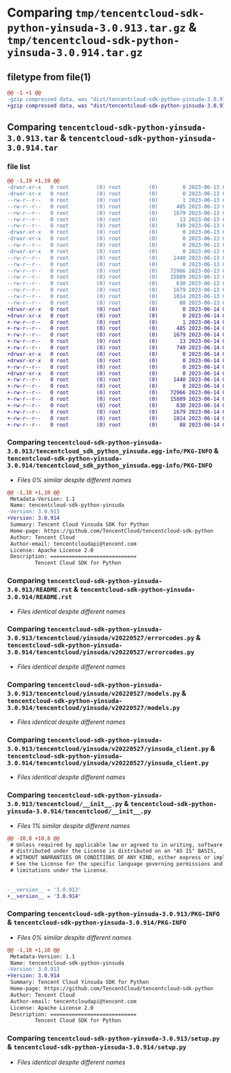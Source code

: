 # Comparing `tmp/tencentcloud-sdk-python-yinsuda-3.0.913.tar.gz` & `tmp/tencentcloud-sdk-python-yinsuda-3.0.914.tar.gz`

## filetype from file(1)

```diff
@@ -1 +1 @@
-gzip compressed data, was "dist/tencentcloud-sdk-python-yinsuda-3.0.913.tar", last modified: Tue Jun 13 02:29:40 2023, max compression
+gzip compressed data, was "dist/tencentcloud-sdk-python-yinsuda-3.0.914.tar", last modified: Wed Jun 14 00:39:14 2023, max compression
```

## Comparing `tencentcloud-sdk-python-yinsuda-3.0.913.tar` & `tencentcloud-sdk-python-yinsuda-3.0.914.tar`

### file list

```diff
@@ -1,19 +1,19 @@
-drwxr-xr-x   0 root         (0) root         (0)        0 2023-06-13 02:29:40.000000 tencentcloud-sdk-python-yinsuda-3.0.913/
-drwxr-xr-x   0 root         (0) root         (0)        0 2023-06-13 02:29:40.000000 tencentcloud-sdk-python-yinsuda-3.0.913/tencentcloud_sdk_python_yinsuda.egg-info/
--rw-r--r--   0 root         (0) root         (0)        1 2023-06-13 02:29:40.000000 tencentcloud-sdk-python-yinsuda-3.0.913/tencentcloud_sdk_python_yinsuda.egg-info/dependency_links.txt
--rw-r--r--   0 root         (0) root         (0)      485 2023-06-13 02:29:40.000000 tencentcloud-sdk-python-yinsuda-3.0.913/tencentcloud_sdk_python_yinsuda.egg-info/SOURCES.txt
--rw-r--r--   0 root         (0) root         (0)     1679 2023-06-13 02:29:40.000000 tencentcloud-sdk-python-yinsuda-3.0.913/tencentcloud_sdk_python_yinsuda.egg-info/PKG-INFO
--rw-r--r--   0 root         (0) root         (0)       13 2023-06-13 02:29:40.000000 tencentcloud-sdk-python-yinsuda-3.0.913/tencentcloud_sdk_python_yinsuda.egg-info/top_level.txt
--rw-r--r--   0 root         (0) root         (0)      749 2023-06-13 02:29:39.000000 tencentcloud-sdk-python-yinsuda-3.0.913/README.rst
-drwxr-xr-x   0 root         (0) root         (0)        0 2023-06-13 02:29:40.000000 tencentcloud-sdk-python-yinsuda-3.0.913/tencentcloud/
-drwxr-xr-x   0 root         (0) root         (0)        0 2023-06-13 02:29:40.000000 tencentcloud-sdk-python-yinsuda-3.0.913/tencentcloud/yinsuda/
--rw-r--r--   0 root         (0) root         (0)        0 2023-06-13 02:29:39.000000 tencentcloud-sdk-python-yinsuda-3.0.913/tencentcloud/yinsuda/__init__.py
-drwxr-xr-x   0 root         (0) root         (0)        0 2023-06-13 02:29:40.000000 tencentcloud-sdk-python-yinsuda-3.0.913/tencentcloud/yinsuda/v20220527/
--rw-r--r--   0 root         (0) root         (0)     1440 2023-06-13 02:29:39.000000 tencentcloud-sdk-python-yinsuda-3.0.913/tencentcloud/yinsuda/v20220527/errorcodes.py
--rw-r--r--   0 root         (0) root         (0)        0 2023-06-13 02:29:39.000000 tencentcloud-sdk-python-yinsuda-3.0.913/tencentcloud/yinsuda/v20220527/__init__.py
--rw-r--r--   0 root         (0) root         (0)    72966 2023-06-13 02:29:39.000000 tencentcloud-sdk-python-yinsuda-3.0.913/tencentcloud/yinsuda/v20220527/models.py
--rw-r--r--   0 root         (0) root         (0)    15889 2023-06-13 02:29:39.000000 tencentcloud-sdk-python-yinsuda-3.0.913/tencentcloud/yinsuda/v20220527/yinsuda_client.py
--rw-r--r--   0 root         (0) root         (0)      630 2023-06-13 02:29:39.000000 tencentcloud-sdk-python-yinsuda-3.0.913/tencentcloud/__init__.py
--rw-r--r--   0 root         (0) root         (0)     1679 2023-06-13 02:29:40.000000 tencentcloud-sdk-python-yinsuda-3.0.913/PKG-INFO
--rw-r--r--   0 root         (0) root         (0)     1014 2023-06-13 02:29:39.000000 tencentcloud-sdk-python-yinsuda-3.0.913/setup.py
--rw-r--r--   0 root         (0) root         (0)       88 2023-06-13 02:29:40.000000 tencentcloud-sdk-python-yinsuda-3.0.913/setup.cfg
+drwxr-xr-x   0 root         (0) root         (0)        0 2023-06-14 00:39:14.000000 tencentcloud-sdk-python-yinsuda-3.0.914/
+drwxr-xr-x   0 root         (0) root         (0)        0 2023-06-14 00:39:14.000000 tencentcloud-sdk-python-yinsuda-3.0.914/tencentcloud_sdk_python_yinsuda.egg-info/
+-rw-r--r--   0 root         (0) root         (0)        1 2023-06-14 00:39:14.000000 tencentcloud-sdk-python-yinsuda-3.0.914/tencentcloud_sdk_python_yinsuda.egg-info/dependency_links.txt
+-rw-r--r--   0 root         (0) root         (0)      485 2023-06-14 00:39:14.000000 tencentcloud-sdk-python-yinsuda-3.0.914/tencentcloud_sdk_python_yinsuda.egg-info/SOURCES.txt
+-rw-r--r--   0 root         (0) root         (0)     1679 2023-06-14 00:39:14.000000 tencentcloud-sdk-python-yinsuda-3.0.914/tencentcloud_sdk_python_yinsuda.egg-info/PKG-INFO
+-rw-r--r--   0 root         (0) root         (0)       13 2023-06-14 00:39:14.000000 tencentcloud-sdk-python-yinsuda-3.0.914/tencentcloud_sdk_python_yinsuda.egg-info/top_level.txt
+-rw-r--r--   0 root         (0) root         (0)      749 2023-06-14 00:39:14.000000 tencentcloud-sdk-python-yinsuda-3.0.914/README.rst
+drwxr-xr-x   0 root         (0) root         (0)        0 2023-06-14 00:39:14.000000 tencentcloud-sdk-python-yinsuda-3.0.914/tencentcloud/
+drwxr-xr-x   0 root         (0) root         (0)        0 2023-06-14 00:39:14.000000 tencentcloud-sdk-python-yinsuda-3.0.914/tencentcloud/yinsuda/
+-rw-r--r--   0 root         (0) root         (0)        0 2023-06-14 00:39:14.000000 tencentcloud-sdk-python-yinsuda-3.0.914/tencentcloud/yinsuda/__init__.py
+drwxr-xr-x   0 root         (0) root         (0)        0 2023-06-14 00:39:14.000000 tencentcloud-sdk-python-yinsuda-3.0.914/tencentcloud/yinsuda/v20220527/
+-rw-r--r--   0 root         (0) root         (0)     1440 2023-06-14 00:39:14.000000 tencentcloud-sdk-python-yinsuda-3.0.914/tencentcloud/yinsuda/v20220527/errorcodes.py
+-rw-r--r--   0 root         (0) root         (0)        0 2023-06-14 00:39:14.000000 tencentcloud-sdk-python-yinsuda-3.0.914/tencentcloud/yinsuda/v20220527/__init__.py
+-rw-r--r--   0 root         (0) root         (0)    72966 2023-06-14 00:39:14.000000 tencentcloud-sdk-python-yinsuda-3.0.914/tencentcloud/yinsuda/v20220527/models.py
+-rw-r--r--   0 root         (0) root         (0)    15889 2023-06-14 00:39:14.000000 tencentcloud-sdk-python-yinsuda-3.0.914/tencentcloud/yinsuda/v20220527/yinsuda_client.py
+-rw-r--r--   0 root         (0) root         (0)      630 2023-06-14 00:39:14.000000 tencentcloud-sdk-python-yinsuda-3.0.914/tencentcloud/__init__.py
+-rw-r--r--   0 root         (0) root         (0)     1679 2023-06-14 00:39:14.000000 tencentcloud-sdk-python-yinsuda-3.0.914/PKG-INFO
+-rw-r--r--   0 root         (0) root         (0)     1014 2023-06-14 00:39:14.000000 tencentcloud-sdk-python-yinsuda-3.0.914/setup.py
+-rw-r--r--   0 root         (0) root         (0)       88 2023-06-14 00:39:14.000000 tencentcloud-sdk-python-yinsuda-3.0.914/setup.cfg
```

### Comparing `tencentcloud-sdk-python-yinsuda-3.0.913/tencentcloud_sdk_python_yinsuda.egg-info/PKG-INFO` & `tencentcloud-sdk-python-yinsuda-3.0.914/tencentcloud_sdk_python_yinsuda.egg-info/PKG-INFO`

 * *Files 0% similar despite different names*

```diff
@@ -1,10 +1,10 @@
 Metadata-Version: 1.1
 Name: tencentcloud-sdk-python-yinsuda
-Version: 3.0.913
+Version: 3.0.914
 Summary: Tencent Cloud Yinsuda SDK for Python
 Home-page: https://github.com/TencentCloud/tencentcloud-sdk-python
 Author: Tencent Cloud
 Author-email: tencentcloudapi@tencent.com
 License: Apache License 2.0
 Description: ============================
         Tencent Cloud SDK for Python
```

### Comparing `tencentcloud-sdk-python-yinsuda-3.0.913/README.rst` & `tencentcloud-sdk-python-yinsuda-3.0.914/README.rst`

 * *Files identical despite different names*

### Comparing `tencentcloud-sdk-python-yinsuda-3.0.913/tencentcloud/yinsuda/v20220527/errorcodes.py` & `tencentcloud-sdk-python-yinsuda-3.0.914/tencentcloud/yinsuda/v20220527/errorcodes.py`

 * *Files identical despite different names*

### Comparing `tencentcloud-sdk-python-yinsuda-3.0.913/tencentcloud/yinsuda/v20220527/models.py` & `tencentcloud-sdk-python-yinsuda-3.0.914/tencentcloud/yinsuda/v20220527/models.py`

 * *Files identical despite different names*

### Comparing `tencentcloud-sdk-python-yinsuda-3.0.913/tencentcloud/yinsuda/v20220527/yinsuda_client.py` & `tencentcloud-sdk-python-yinsuda-3.0.914/tencentcloud/yinsuda/v20220527/yinsuda_client.py`

 * *Files identical despite different names*

### Comparing `tencentcloud-sdk-python-yinsuda-3.0.913/tencentcloud/__init__.py` & `tencentcloud-sdk-python-yinsuda-3.0.914/tencentcloud/__init__.py`

 * *Files 1% similar despite different names*

```diff
@@ -10,8 +10,8 @@
 # Unless required by applicable law or agreed to in writing, software
 # distributed under the License is distributed on an "AS IS" BASIS,
 # WITHOUT WARRANTIES OR CONDITIONS OF ANY KIND, either express or implied.
 # See the License for the specific language governing permissions and
 # limitations under the License.
 
 
-__version__ = '3.0.913'
+__version__ = '3.0.914'
```

### Comparing `tencentcloud-sdk-python-yinsuda-3.0.913/PKG-INFO` & `tencentcloud-sdk-python-yinsuda-3.0.914/PKG-INFO`

 * *Files 0% similar despite different names*

```diff
@@ -1,10 +1,10 @@
 Metadata-Version: 1.1
 Name: tencentcloud-sdk-python-yinsuda
-Version: 3.0.913
+Version: 3.0.914
 Summary: Tencent Cloud Yinsuda SDK for Python
 Home-page: https://github.com/TencentCloud/tencentcloud-sdk-python
 Author: Tencent Cloud
 Author-email: tencentcloudapi@tencent.com
 License: Apache License 2.0
 Description: ============================
         Tencent Cloud SDK for Python
```

### Comparing `tencentcloud-sdk-python-yinsuda-3.0.913/setup.py` & `tencentcloud-sdk-python-yinsuda-3.0.914/setup.py`

 * *Files identical despite different names*

